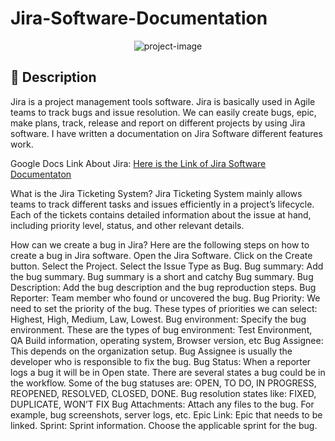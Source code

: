 # Jira-Software-Documentation
<p align="center"><img src="https://socialify.git.ci/shantokumarsaha123/Jira-Software-Documentation/image?language=1&amp;name=1&amp;owner=1&amp;stargazers=1&amp;theme=Light" alt="project-image"></p>

## 📝 Description 
Jira is a project management tools software. Jira is basically used in Agile teams to track bugs and issue resolution. We can easily create bugs, epic, make plans, track, release and report on different projects by using Jira software. I have written a documentation on Jira Software different features work. 

Google Docs Link About Jira: 
[Here is the Link of Jira Software Documentaton](https://docs.google.com/document/d/1Fvy-tTXajktI68f4F6SFP0JgE4Qn0aZO0xVYOIHA6ZM/edit)

What is the Jira Ticketing System?
Jira Ticketing System mainly allows teams to track different tasks and issues efficiently in a project’s lifecycle. Each of the tickets contains detailed information about the issue at hand, including priority level, status, and other relevant details.

How can we create a bug in Jira?
Here are the following steps on how to create a bug in Jira software.
Open the Jira Software.
Click on the Create button.
Select the Project.
Select the Issue Type as Bug.
Bug summary: Add the bug summary. Bug summary is a short and catchy Bug summary.
Bug Description: Add the bug description and the bug reproduction steps.
Bug Reporter: Team member who found or uncovered the bug.
Bug Priority: We need to set the priority of the bug. These types of priorities we can select: Highest, High, Medium, Law, Lowest.
Bug environment: Specify the bug environment. These are the types of bug environment: Test Environment, QA Build information, operating system, Browser version, etc
Bug Assignee: This depends on the organization setup. Bug Assignee is usually the developer who is responsible to fix the bug.
Bug Status: When a reporter logs a bug it will be in Open state. There are several states a bug could be in the workflow. 
Some of the bug statuses are: OPEN, TO DO, IN PROGRESS, REOPENED, RESOLVED, CLOSED, DONE.
Bug resolution states like: FIXED, DUPLICATE, WON’T FIX
Bug Attachments: Attach any files to the bug. For example, bug screenshots, server logs, etc.
Epic Link: Epic that needs to be linked.
Sprint: Sprint information. Choose the applicable sprint for the bug.




